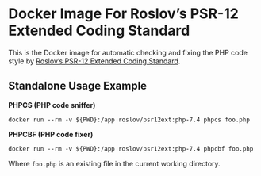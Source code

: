 Docker Image For Roslov’s PSR-12 Extended Coding Standard
=========================================================

This is the Docker image for automatic checking and fixing the PHP code style
by [Roslov’s PSR-12 Extended Coding Standard](https://github.com/roslov/psr12ext).


Standalone Usage Example
------------------------

**PHPCS (PHP code sniffer)**

```
docker run --rm -v ${PWD}:/app roslov/psr12ext:php-7.4 phpcs foo.php
```

**PHPCBF (PHP code fixer)**

```
docker run --rm -v ${PWD}:/app roslov/psr12ext:php-7.4 phpcbf foo.php
```

Where `foo.php` is an existing file in the current working directory.
